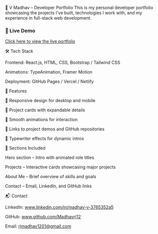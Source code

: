 💼 V Madhav – Developer Portfolio
This is my personal developer portfolio showcasing the projects I've built, technologies I work with, and my experience in full-stack web development.

### 🔗 Live Demo  
[Click here to view the live portfolio](https://madhav-12.vercel.app/)


🛠️ Tech Stack

Frontend: React.js, HTML, CSS, Bootstrap / Tailwind CSS

Animations: TypeAnimation, Framer Motion

Deployment: GitHub Pages / Vercel / Netlify

📁 Features

🔹 Responsive design for desktop and mobile

🔹 Project cards with expandable details

🔹 Smooth animations for interaction

🔹 Links to project demos and GitHub repositories

🔹 Typewriter effects for dynamic intros

📌 Sections Included

Hero section – Intro with animated role titles

Projects – Interactive cards showcasing major projects

About Me – Brief overview of skills and goals

Contact – Email, LinkedIn, and GitHub links

📬 Contact

LinkedIn: www.linkedin.com/in/madhav-v-3765352a5

GitHub: www.github.com/Madhavrj12

Email: rjmadhav1201@gmail.com


